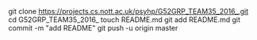 git clone https://projects.cs.nott.ac.uk/psyhp/G52GRP_TEAM35_2016_.git
cd G52GRP_TEAM35_2016_
touch README.md
git add README.md
git commit -m "add README"
git push -u origin master